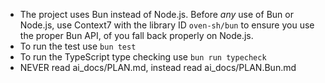 - The project uses Bun instead of Node.js. Before *any* use of Bun or Node.js, use Context7 with the library ID `oven-sh/bun` to ensure you use the proper Bun API, of you fall back properly on Node.js.
- To run the test use `bun test`
- To run the TypeScript type checking use `bun run typecheck`
- NEVER read ai_docs/PLAN.md, instead read ai_docs/PLAN.Bun.md 